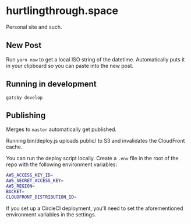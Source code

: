 # hurtlingthrough.space

Personal site and such.

## New Post

Run `yarn now` to get a local ISO string of the datetime. Automatically puts it in your clipboard so you can paste into the new post.

## Running in development

`gatsby develop`

## Publishing

Merges to `master` automatically get published.

Running bin/deploy.js uploads public/ to S3 and invalidates the CloudFront cache.

You can run the deploy script locally. Create a `.env` file in the root of the repo with the following environment variables:

```sh
AWS_ACCESS_KEY_ID=
AWS_SECRET_ACCESS_KEY=
AWS_REGION=
BUCKET=
CLOUDFRONT_DISTRIBUTION_ID=
```

If you set up a CircleCI deployment, you'll need to set the aforementioned environment variables in the settings.
